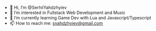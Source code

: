- 👋 Hi, I’m @SerhiiYahdzhyiev
- 👀 I’m interested in Fullstack Web Development and Music
- 🌱 I’m currently learning Game Dev with Lua and Javascript/Typescript
- 📫 How to reach me: syahdzhyiev@gmail.com

<!---
SerhiiYahdzhyiev/SerhiiYahdzhyiev is a ✨ special ✨ repository because its `README.md` (this file) appears on your GitHub profile.
You can click the Preview link to take a look at your changes.
--->
